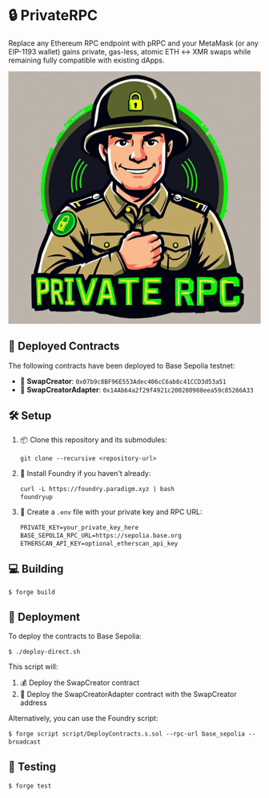 # 🔒 PrivateRPC

Replace any Ethereum RPC endpoint with pRPC and your MetaMask (or any EIP-1193 wallet) gains private, gas-less, atomic ETH ↔ XMR swaps while remaining fully compatible with existing dApps.

<p align="center">
  <img src="assets/logo.jpg" alt="PrivateRPC Logo">
</p>

## 🚀 Deployed Contracts

The following contracts have been deployed to Base Sepolia testnet:

- 📝 **SwapCreator**: `0x07b9c8BF96E553Adec406cC6ab8c41CCD3d53a51`
- 🔄 **SwapCreatorAdapter**: `0x14Ab64a2f29f4921c200280988eea59c85266A33`

## 🛠️ Setup

1. 📦 Clone this repository and its submodules:
   ```shell
   git clone --recursive <repository-url>
   ```

2. 🔧 Install Foundry if you haven't already:
   ```shell
   curl -L https://foundry.paradigm.xyz | bash
   foundryup
   ```

3. 🔑 Create a `.env` file with your private key and RPC URL:
   ```
   PRIVATE_KEY=your_private_key_here
   BASE_SEPOLIA_RPC_URL=https://sepolia.base.org
   ETHERSCAN_API_KEY=optional_etherscan_api_key
   ```

## 💻 Building

```shell
$ forge build
```

## 🚀 Deployment

To deploy the contracts to Base Sepolia:

```shell
$ ./deploy-direct.sh
```

This script will:
1. 💰 Deploy the SwapCreator contract
2. 🔗 Deploy the SwapCreatorAdapter contract with the SwapCreator address

Alternatively, you can use the Foundry script:

```shell
$ forge script script/DeployContracts.s.sol --rpc-url base_sepolia --broadcast
```

## 🧹 Testing

```shell
$ forge test
```
